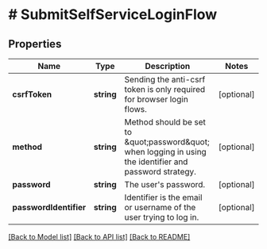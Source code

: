# # SubmitSelfServiceLoginFlow

## Properties

Name | Type | Description | Notes
------------ | ------------- | ------------- | -------------
**csrfToken** | **string** | Sending the anti-csrf token is only required for browser login flows. | [optional]
**method** | **string** | Method should be set to \&quot;password\&quot; when logging in using the identifier and password strategy. | [optional]
**password** | **string** | The user&#39;s password. | [optional]
**passwordIdentifier** | **string** | Identifier is the email or username of the user trying to log in. | [optional]

[[Back to Model list]](../../README.md#models) [[Back to API list]](../../README.md#endpoints) [[Back to README]](../../README.md)

